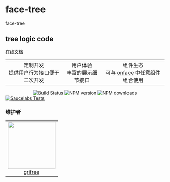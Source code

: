 # face-tree

<!--MR-D{tpl: 'home'}-->

<!-- MARKRUN-HTML
<style>h1 {display:none;}</style>
-->

<div class="face-one-intro">
    <div class="face-one-intro-title">face-tree</div>
    <h2 class="face-one-intro-desc">
        tree logic code
    </h2>
    <div class="face-one-intro-tool">
        <a href="https://onface.github.io/tree" class="face-one-intro-btn face-one-intro-btn--primary mr-online-hide" >在线文档</a>
        <!-- MARKRUN-HTML
            <a href="./doc/intro.md" class="face-one-intro-btn face-one-intro-btn--primary">指引</a>
            <a href="http://github.com/onface/tree" class="face-one-intro-btn">GITHUB</a>
        -->
    </div>
</div>
<div class="face-one-feature">
    <table style="width:100%;" data-comments="In order to github typesetting so use the table tag" >
        <tr>
            <td align="center" >
                <div class="face-one-feature-item">
                    <img src="https://onface.github.io/design/media/seo/cogwheel.svg" alt="" class="face-one-feature-item-photo">
                    <br />
                        <div class="face-one-feature-item-label">定制开发</div>
                        <div class="face-one-feature-item-desc">提供用户行为接口便于二次开发</div>
                </div>
            </td>
            <td align="center" >
                <div class="face-one-feature-item">
                    <img src="https://onface.github.io/design/media/seo/browser.svg" alt="" class="face-one-feature-item-photo">
                    <br />
                    <div class="face-one-feature-item-label">用户体验</div>
                    <div class="face-one-feature-item-desc">丰富的展示细节接口</div>
                </div>
            </td>
            <td align="center" >
                <div class="face-one-feature-item">
                    <img src="https://onface.github.io/design/media/seo/share.svg" alt="" class="face-one-feature-item-photo">
                    <br />
                        <div class="face-one-feature-item-label">组件生态</div>
                        <div class="face-one-feature-item-desc">可与 <a href="https://onface.live/">onface</a> 中任意组件组合使用</div>
                </div>
            </td>
        </tr>
    </table>
</div>


<div style="text-align:center;" >
    <a href="https://travis-ci.org/onface/tree" style="text-decoration: none;" >
        <img alt="Build Status" src="https://api.travis-ci.org/onface/tree.svg?branch=master" />
    </a>
    <a href="https://npmjs.org/package/face-tree"  style="text-decoration: none;" >
        <img alt="NPM version" src="https://img.shields.io/npm/v/face-tree.svg?style=flat" />
    </a>
    <a href="https://npmjs.org/package/face-tree"  style="text-decoration: none;" >
        <img alt="NPM downloads" src="https://img.shields.io/npm/dm/face-tree.svg?style=flat" />
    </a>
</div>


<a href="https://saucelabs.com/u/onface-tree" >
    <img alt="Saucelabs Tests" style="display:block;margin-left:auto;margin-right:auto;" src="https://saucelabs.com/browser-matrix/onface-tree.svg" >
</a>


<h3 class="face-one-feature-title">
    维护者
</h3>
<div class="face-one-feature face-one-feature--creator">
    <table style="width:100%;" data-comments="In order to github typesetting so use the table tag" >
        <tr>
            <td align="center" >
                <a class="face-one-feature-item" href="https://github.com/Grifree">
                    <img src="https://github.com/Grifree.png" width="150 height="150" alt="" class="face-one-feature-item-avatar">
                    <br />
                    <div class="face-one-feature-item-label">grifree</div>
                </a>
            </td>
        </tr>
    </table>
</div>
